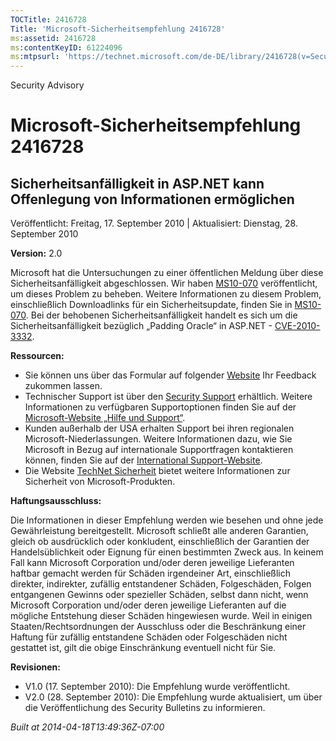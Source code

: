 ```yaml
---
TOCTitle: 2416728
Title: 'Microsoft-Sicherheitsempfehlung 2416728'
ms:assetid: 2416728
ms:contentKeyID: 61224096
ms:mtpsurl: 'https://technet.microsoft.com/de-DE/library/2416728(v=Security.10)'
---
```


Security Advisory

Microsoft-Sicherheitsempfehlung 2416728
=======================================

Sicherheitsanfälligkeit in ASP.NET kann Offenlegung von Informationen ermöglichen
---------------------------------------------------------------------------------

Veröffentlicht: Freitag, 17. September 2010 | Aktualisiert: Dienstag, 28. September 2010

**Version:** 2.0

Microsoft hat die Untersuchungen zu einer öffentlichen Meldung über diese Sicherheitsanfälligkeit abgeschlossen. Wir haben [MS10-070](http://go.microsoft.com/fwlink/?linkid=202409) veröffentlicht, um dieses Problem zu beheben. Weitere Informationen zu diesem Problem, einschließlich Downloadlinks für ein Sicherheitsupdate, finden Sie in [MS10-070](http://go.microsoft.com/fwlink/?linkid=202409). Bei der behobenen Sicherheitsanfälligkeit handelt es sich um die Sicherheitsanfälligkeit bezüglich „Padding Oracle“ in ASP.NET - [CVE-2010-3332](http://www.cve.mitre.org/cgi-bin/cvename.cgi?name=cve-2010-3332).

**Ressourcen:**

-   Sie können uns über das Formular auf folgender [Website](https://support.microsoft.com/common/survey.aspx?scid=sw;en;1257&amp;showpage=1&amp;ws=technet&amp;sd=tech) Ihr Feedback zukommen lassen.
-   Technischer Support ist über den [Security Support](http://go.microsoft.com/fwlink/?linkid=21131) erhältlich. Weitere Informationen zu verfügbaren Supportoptionen finden Sie auf der [Microsoft-Website „Hilfe und Support“](http://support.microsoft.com).
-   Kunden außerhalb der USA erhalten Support bei ihren regionalen Microsoft-Niederlassungen. Weitere Informationen dazu, wie Sie Microsoft in Bezug auf internationale Supportfragen kontaktieren können, finden Sie auf der [International Support-Website](http://go.microsoft.com/fwlink/?linkid=21155).
-   Die Website [TechNet Sicherheit](http://technet.microsoft.com/de-de/security/default.aspx) bietet weitere Informationen zur Sicherheit von Microsoft-Produkten.

**Haftungsausschluss:**

Die Informationen in dieser Empfehlung werden wie besehen und ohne jede Gewährleistung bereitgestellt. Microsoft schließt alle anderen Garantien, gleich ob ausdrücklich oder konkludent, einschließlich der Garantien der Handelsüblichkeit oder Eignung für einen bestimmten Zweck aus. In keinem Fall kann Microsoft Corporation und/oder deren jeweilige Lieferanten haftbar gemacht werden für Schäden irgendeiner Art, einschließlich direkter, indirekter, zufällig entstandener Schäden, Folgeschäden, Folgen entgangenen Gewinns oder spezieller Schäden, selbst dann nicht, wenn Microsoft Corporation und/oder deren jeweilige Lieferanten auf die mögliche Entstehung dieser Schäden hingewiesen wurde. Weil in einigen Staaten/Rechtsordnungen der Ausschluss oder die Beschränkung einer Haftung für zufällig entstandene Schäden oder Folgeschäden nicht gestattet ist, gilt die obige Einschränkung eventuell nicht für Sie.

**Revisionen:**

-   V1.0 (17. September 2010): Die Empfehlung wurde veröffentlicht.
-   V2.0 (28. September 2010): Die Empfehlung wurde aktualisiert, um über die Veröffentlichung des Security Bulletins zu informieren.

*Built at 2014-04-18T13:49:36Z-07:00*
